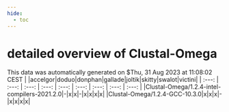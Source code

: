```yaml
---
hide:
  - toc
---
```


detailed overview of Clustal-Omega
==================================


This data was automatically generated on $Thu, 31 Aug 2023 at 11:08:02 CEST
| |accelgor|doduo|donphan|gallade|joltik|skitty|swalot|victini|
| :---: | :---: | :---: | :---: | :---: | :---: | :---: | :---: | :---: |
|Clustal-Omega/1.2.4-intel-compilers-2021.2.0|-|x|x|-|x|x|x|x|
|Clustal-Omega/1.2.4-GCC-10.3.0|x|x|x|-|x|x|x|x|
